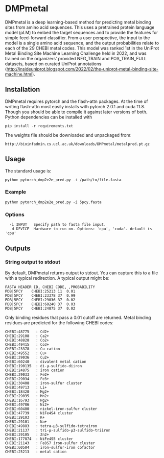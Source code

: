 # DMPmetal

DMPmetal is a deep learning-based method for predicting metal binding sites from amino acid sequences. This uses a pretrained protein language model (pLM) to embed the target sequences and to provide the features for simple feed-forward classifier. From a user perspective, the input to the model is a single amino acid sequence, and the output probabilities relate to each of the 29 CHEBI metal codes. This model was ranked 1st in the UniProt Metal Binding Site Machine Learning Challenge held in 2022, and was trained on the organizers’ provided NEG_TRAIN and POS_TRAIN_FULL datasets, based on curated UniProt annotations (http://insideuniprot.blogspot.com/2022/02/the-uniprot-metal-binding-site-machine.html).

## Installation

DMPmetal requires pytorch and the flash-attn packages. At the time of writing flash-attn most easily installs with pytorch 2.0.1 and cuda 11.8. Though you should be able to compile it against later versions of both. Python dependencies can be installed with

```
pip install -r requirements.txt
```

The weights file should be downloaded and unpackaged from:

```
http://bioinfadmin.cs.ucl.ac.uk/downloads/DMPmetal/metalpred.pt.gz
```

## Usage

The standard usage is:

``` 
python pytorch_dmp2e2e_pred.py -i /path/to/file.fasta
```

### Example

```
python pytorch_dmp2e2e_pred.py -i 5pcy.fasta
```

### Options
```
  -i INPUT   Specify path to fasta file input. 
  -d DEVICE  Hardware to run on. Options: 'cpu', 'cuda'. default is 'cpu'
```

## Outputs

### String output to stdout
 
By default, DMPmetal returns output to stdout. You can capture this to a file with a typical redirection. A typical output might be:

```
FASTA HEADER ID, CHEBI CODE, ,PROBABILITY
PDB|5PCY	CHEBI:25213	11	0.01
PDB|5PCY	CHEBI:23378	37	0.99
PDB|5PCY	CHEBI:29036	37	0.02
PDB|5PCY	CHEBI:60240	37	0.03
PDB|5PCY	CHEBI:24875	37	0.02
```

Only binding residues that pass a 0.01 cutoff are returned. Metal binding residues are predicted for the following CHEBI codes:

```
CHEBI:48775   : Cd2+
CHEBI:29108   : Ca2+
CHEBI:48828   : Co2+
CHEBI:49415   : Co3+
CHEBI:23378   : Cu cation
CHEBI:49552   : Cu+
CHEBI:29036   : Cu2+
CHEBI:60240   : divalent metal cation
CHEBI:190135  : di-μ-sulfido-diiron
CHEBI:24875   : iron cation
CHEBI:29033   : Fe2+
CHEBI:29034   : Fe3+
CHEBI:30408   : iron-sulfur cluster
CHEBI:49713   : Li+
CHEBI:18420   : Mg2+
CHEBI:29035   : Mn2+
CHEBI:16793   : Hg2+
CHEBI:49786   : Ni2+
CHEBI:60400   : nickel-iron-sulfur cluster
CHEBI:47739   : NiFe4S4 cluster
CHEBI:29103   : K+
CHEBI:29101   : Na+
CHEBI:49883   : tetra-μ3-sulfido-tetrairon
CHEBI:21137   : tri-μ-sulfido-μ3-sulfido-triiron
CHEBI:29105   : Zn2+
CHEBI:177874  : NiFe4S5 cluster
CHEBI:21143   : Fe8S7 iron-sulfur cluster
CHEBI:60504   : iron-sulfur-iron cofactor
CHEBI:25213   : metal cation
```
